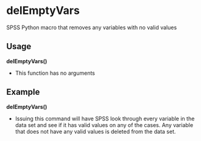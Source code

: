 # delEmptyVars
SPSS Python macro that removes any variables with no valid values

## Usage
**delEmptyVars()**
* This function has no arguments

## Example
**delEmptyVars()**
* Issuing this command will have SPSS look through every variable in the data set and see if it has valid values on any of the cases. Any variable that does not have any valid values is deleted from the data set.
